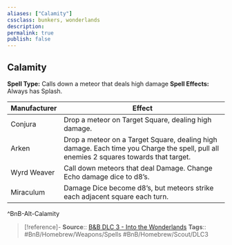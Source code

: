 ```yaml
---
aliases: ["Calamity"]
cssclass: bunkers, wonderlands
description: 
permalink: true
publish: false
---
```


## Calamity

**Spell Type:** Calls down a meteor that deals high damage
**Spell Effects:** Always has Splash.

| Manufacturer | Effect |
|---|---|
| Conjura | Drop a meteor on Target Square, dealing high damage. |
| Arken | Drop a meteor on a Target Square, dealing high damage. Each time you Charge the spell, pull all enemies 2 squares towards that target. |
| Wyrd Weaver | Call down meteors that deal Damage. Change Echo damage dice to d8’s. |
| Miraculum | Damage Dice become d8’s, but meteors strike each adjacent square each turn. |
^BnB-Alt-Calamity

> [!reference]-
> **Source**:: [B&B DLC 3 - Into the Wonderlands](https://docs.google.com/document/d/1MLOgrWwcLNTnP9PuXrKiLImy7SUh4hXO8arVUAlmdp0/edit)
> **Tags**:: #BnB/Homebrew/Weapons/Spells #BnB/Homebrew/Scout/DLC3
